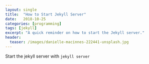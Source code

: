 ```yaml
---
layout: single
title:  "How to Start Jekyll Server"
date:   2018-10-25
categories: [programming]
tags: [jekyll]
excerpt: "A quick reminder on how to start the Jekyll server."
header:
  teaser: /images/danielle-macinnes-222441-unsplash.jpg
---
```


Start the jekyll server with `jekyll server`
